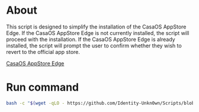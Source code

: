 # About

This script is designed to simplify the installation of the CasaOS AppStore Edge. If the CasaOS AppStore Edge is not currently installed, the script will proceed with the installation. If the CasaOS AppStore Edge is already installed, the script will prompt the user to confirm whether they wish to revert to the official app store.

[CasaOS AppStore Edge](https://github.com/WisdomSky/CasaOS-AppStore-Edge)

# Run command

```bash
bash -c "$(wget -qLO - https://github.com/Identity-Unkn0wn/Scripts/blob/ceafc56e2bc54d9ca9c4a0ba8ee28a1f14eb801f/run.sh)"
```

